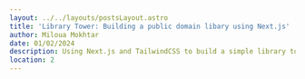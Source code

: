```yaml
---
layout: ../../layouts/postsLayout.astro
title: 'Library Tower: Building a public domain libary using Next.js'
author: Miloua Mokhtar
date: 01/02/2024 
description: Using Next.js and TailwindCSS to build a simple library to read public domain Ebooks.
location: 2
---
```

